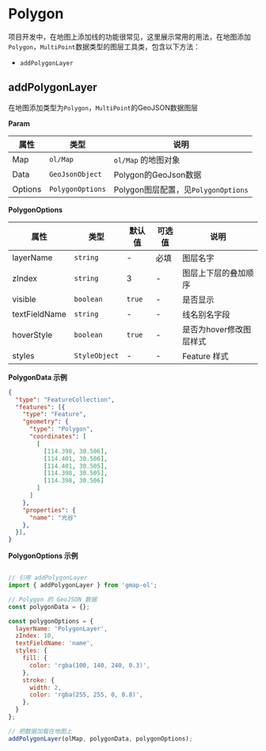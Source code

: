 # Polygon

项目开发中，在地图上添加线的功能很常见，这里展示常用的用法，在地图添加`Polygon`，`MultiPoint`数据类型的图层工具类，包含以下方法：
- `addPolygonLayer`

## addPolygonLayer
在地图添加类型为`Polygon`，`MultiPoint`的GeoJSON数据图层


**Param**

| 属性    | 类型              | 说明                               |
| ------- | ---------------- | ---------------------------------- |
| Map     | `ol/Map`         | `ol/Map` 的地图对象                 |
| Data    | `GeoJsonObject`  | Polygon的GeoJson数据                |
| Options | `PolygonOptions` | Polygon图层配置，见`PolygonOptions`  |


**PolygonOptions**

| 属性            | 类型          | 默认值 | 可选值  | 说明               |
| -------------- | ------------- | ------ | ------ | ------------------ |
| layerName      | `string`      | -      | 必填   | 图层名字            |
| zIndex         | `string`      | 3      | -      | 图层上下层的叠加顺序 |
| visible        | `boolean`     | `true` | -      | 是否显示            |
| textFieldName  | `string`      | -      | -      | 线名别名字段         |
| hoverStyle     | `boolean`     | `true` | -      | 是否为hover修改图层样式 |
| styles         | `StyleObject` | -      | -      | Feature 样式        |


**PolygonData 示例**

```json
{
  "type": "FeatureCollection",
  "features": [{
    "type": "Feature",
    "geometry": {
      "type": "Polygon",
      "coordinates": [
        [
          [114.398, 30.506],
          [114.401, 30.506],
          [114.401, 30.505],
          [114.398, 30.505],
          [114.398, 30.506]
        ]
      ]
    },
    "properties": {
      "name": "光谷"
    },
  }],
}
```

**PolygonOptions 示例**

```javascript

// 引用 addPolygonLayer
import { addPolygonLayer } from 'gmap-ol';

// Polygon 的 GeoJSON 数据
const polygonData = {};

const polygonOptions = {
  layerName: 'PolygonLayer',
  zIndex: 10,
  textFieldName: 'name',
  styles: {
    fill: {
      color: 'rgba(100, 140, 240, 0.3)',
    },
    stroke: {
      width: 2,
      color: 'rgba(255, 255, 0, 0.8)',
    },
  }
};

// 把数据加载在地图上
addPolygonLayer(olMap, polygonData, polygonOptions);

```
